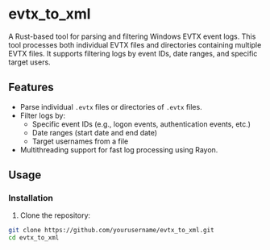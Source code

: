 # evtx_to_xml

A Rust-based tool for parsing and filtering Windows EVTX event logs. This tool processes both individual EVTX files and directories containing multiple EVTX files. It supports filtering logs by event IDs, date ranges, and specific target users.

## Features

- Parse individual `.evtx` files or directories of `.evtx` files.
- Filter logs by:
  - Specific event IDs (e.g., logon events, authentication events, etc.)
  - Date ranges (start date and end date)
  - Target usernames from a file
- Multithreading support for fast log processing using Rayon.

## Usage

### Installation

1. Clone the repository:

```bash
git clone https://github.com/yourusername/evtx_to_xml.git
cd evtx_to_xml
